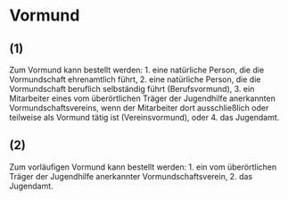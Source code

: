 # Vormund



## (1)

 Zum Vormund kann bestellt werden:  1.
 eine natürliche Person, die die Vormundschaft ehrenamtlich führt,
 2.
 eine natürliche Person, die die Vormundschaft beruflich selbständig führt (Berufsvormund),
 3.
 ein Mitarbeiter eines vom überörtlichen Träger der Jugendhilfe anerkannten Vormundschaftsvereins, wenn der Mitarbeiter dort ausschließlich oder teilweise als Vormund tätig ist (Vereinsvormund), oder
 4.
 das Jugendamt.


## (2)

 Zum vorläufigen Vormund kann bestellt werden:  1.
 ein vom überörtlichen Träger der Jugendhilfe anerkannter Vormundschaftsverein,
 2.
 das Jugendamt.
 

